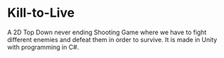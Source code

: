 # Kill-to-Live
A 2D Top Down never ending Shooting Game where we have to fight different enemies and defeat them in order to survive. It is made in Unity with programming in C#. 
